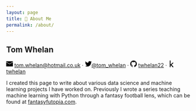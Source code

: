 ```yaml
---
layout: page
title: 👤 About Me
permalink: /about/
---
```


## Tom Whelan
<div><img src="/images/email_icon.png" alt="email" width="18"/> <a href="mailto:tom.whelan@hotmail.co.uk">tom.whelan@hotmail.co.uk</a> · <img src="/images/twitter_icon.png" alt="twitter" width="18"/><a href="https://twitter.com/tom_whelan">@tom_whelan</a> · <img src="/images/github_icon.png" alt="github" width="18"/> <a href="https://github.com/twhelan22">twhelan22</a> · <img src="/images/kaggle_icon.png" alt="kaggle" width="18"/><a href="https://www.kaggle.com/twhelan">twhelan</a></div>

I created this page to write about various data science and machine learning projects I have worked on. Previously I wrote a series teaching machine learning with Python through a fantasy football lens, which can be found at [fantasyfutopia.com](http://www.fantasyfutopia.com/python-for-fantasy-football-introduction/).
